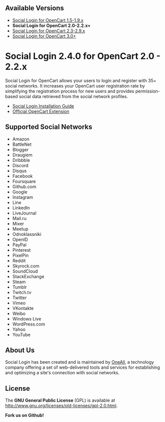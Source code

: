 ## Available Versions
* [Social Login for OpenCart 1.5-1.9.x](https://github.com/oneall/social-login-opencart/tree/opencart/1.5-1.9.x)
* **Social Login for OpenCart 2.0-2.2.x+**
* [Social Login for OpenCart 2.3-2.9.x](https://github.com/oneall/social-login-opencart/tree/opencart/2.3-2.9.x)
* [Social Login for OpenCart 3.0+](https://github.com/oneall/social-login-opencart/tree/opencart/3.0+)


# Social Login 2.4.0 for OpenCart 2.0 - 2.2.x 

Social Login for OpenCart allows your users to login and register with 35+ social networks. 
It increases your OpenCart user registration rate by simplifying the registration process for 
new users and provides permission-based social data retrieved from the social network profiles.


* [Social Login Installation Guide](http://docs.oneall.com/plugins/guide/social-login-opencart/2/)
* [Official OpenCart Extension](https://www.opencart.com/index.php?route=marketplace/extension/info&extension_id=24825)


## Supported Social Networks
* Amazon
* BattleNet
* Blogger
* Draugiem
* Dribbble
* Discord
* Disqus
* Facebook
* Foursquare
* Github.com
* Google
* Instagram
* Line
* LinkedIn
* LiveJournal
* Mail.ru
* Mixer
* Meetup
* Odnoklassniki
* OpenID
* PayPal
* Pinterest
* PixelPin
* Reddit
* Skyrock.com		
* SoundCloud		
* StackExchange
* Steam
* Tumblr
* Twitch.tv
* Twitter
* Vimeo
* VKontakte
* Weibo
* Windows Live
* WordPress.com
* Yahoo
* YouTube


## About Us
Social Login has been created and is maintained by [OneAll](http://www.oneall.com/), a technology company offering a set of 
web-delivered tools and services for establishing and optimizing a site's connection with social networks.


## License
The **GNU General Public License** (GPL) is available at http://www.gnu.org/licenses/old-licenses/gpl-2.0.html.



**Fork us on Github!**